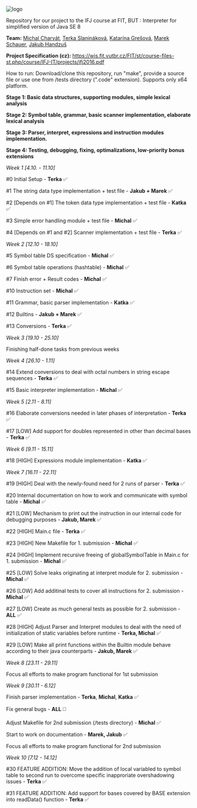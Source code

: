 ![logo](http://i.imgur.com/mrVumMH.png)

  Repository for our project to the IFJ course at FIT, BUT : Interpreter for simplified version of Java SE 8

  **Team:**	[Michal Charvát](https://github.com/CharvN), [Terka Slanináková](https://github.com/TerkaSlan), [Katarína Grešová](https://github.com/kati-ka), [Marek Schauer](https://github.com/marekschauer), [Jakub Handzuš](https://github.com/JakubHandzus)

  **Project Specification (cz):** https://wis.fit.vutbr.cz/FIT/st/course-files-st.php/course/IFJ-IT/projects/ifj2016.pdf

  How to run: Download/clone this repository, run "make", provide a source file or use one from /tests directory (".code" extension). Supports only x64 platform.

 **Stage 1: Basic data structures, supporting modules, simple lexical analysis**

 **Stage 2: Symbol table, grammar, basic scanner implementation, elaborate lexical analysis**

 **Stage 3: Parser, interpret, expressions and instruction modules implementation.**

 **Stage 4: Testing, debugging, fixing, optimalizations, low-priority bonus extensions**

_Week 1 [4.10. - 11.10]_

   #0 Initial Setup - **Terka** :white_check_mark:

   #1 The string data type implementation + test file - **Jakub + Marek** :white_check_mark:

   #2 [Depends on #1] The token data type implementation + test file - **Katka** :white_check_mark:

   #3 Simple error handling module + test file - **Michal** :white_check_mark:

   #4 [Depends on #1 and #2] Scanner implementation + test file - **Terka** :white_check_mark:

_Week 2 [12.10 - 18.10]_

  #5 Symbol table DS specification - **Michal** :white_check_mark:

  #6 Symbol table operations (hashtable) - **Michal** :white_check_mark:

  #7 Finish error + Result codes - **Michal** :white_check_mark:

  #10 Instruction set - **Michal** :white_check_mark:

  #11 Grammar, basic parser implementation - **Katka** :white_check_mark:

  #12 Builtins - **Jakub + Marek** :white_check_mark:

  #13 Conversions - **Terka** :white_check_mark:

_Week 3 [19.10 - 25.10]_

  Finishing half-done tasks from previous weeks

_Week 4 [26.10 - 1.11]_

  #14 Extend conversions to deal with octal numbers in string escape sequences - **Terka** :white_check_mark:

  #15 Basic interpreter implementation - **Michal** :white_check_mark:

_Week 5 [2.11 - 8.11]_

  #16 Elaborate conversions needed in later phases of interpretation - **Terka** :white_check_mark:

  #17 [LOW] Add support for doubles represented in other than decimal bases - **Terka** :white_check_mark:

_Week 6 [9.11 - 15.11]_

  #18 [HIGH] Expressions module implementation - **Katka** :white_check_mark:

_Week 7 [16.11 - 22.11]_

  #19 [HIGH] Deal with the newly-found need for 2 runs of parser - **Terka** :white_check_mark:

  #20 Internal documentation on how to work and communicate with symbol table - **Michal** :white_check_mark:

  #21 [LOW] Mechanism to print out the instruction in our internal code for debugging purposes - **Jakub, Marek** :white_check_mark:

  #22 [HIGH] Main.c file - **Terka** :white_check_mark:

  #23 [HIGH] New Makefile for 1. submission - **Michal** :white_check_mark:

  #24 [HIGH] Implement recursive freeing of globalSymbolTable in Main.c for 1. submission - **Michal** :white_check_mark:

  #25 [LOW] Solve leaks originating at interpret module for 2. submission - **Michal** :white_check_mark:

  #26 [LOW] Add additinal tests to cover all instructions for 2. submission - **Michal** :white_check_mark:

  #27 [LOW] Create as much general tests as possible for 2. submission - **ALL** :white_check_mark:

  #28 [HIGH] Adjust Parser and Interpret modules to deal with the need of initialization of static variables before runtime - **Terka, Michal** :white_check_mark:

  #29 [LOW] Make all print functions within the Builtin module behave according to their java counterparts - **Jakub, Marek** :white_check_mark:

_Week 8 [23.11 - 29.11]_

  Focus all efforts to make program functional for 1st submission

_Week 9 [30.11 - 6.12]_

  Finish parser implementation - **Terka**, **Michal**, **Katka** :white_check_mark:

  Fix general bugs - **ALL** :white_medium_square:

  Adjust Makefile for 2nd submission (/tests directory) - **Michal** :white_check_mark:

  Start to work on documentation - **Marek, Jakub** :white_check_mark:

  Focus all efforts to make program functional for 2nd submission

_Week 10 [7.12 - 14.12]_

  #30 FEATURE ADDITION: Move the addition of local variabled to symbol table to second run to overcome specific inapproriate overshadowing issues - **Terka** :white_check_mark:

  #31 FEATURE ADDITION: Add support for bases covered by BASE extension into readData() function - **Terka** :white_check_mark:
